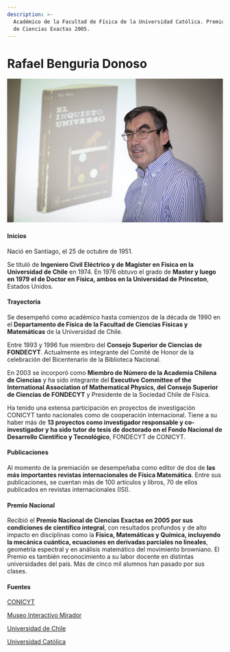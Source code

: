 ```yaml
---
description: >-
  Académico de la Facultad de Física de la Universidad Católica. Premio Nacional
  de Ciencias Exactas 2005.
---
```


# Rafael Benguria Donoso

![Rafael Benguria Donoso. Foto: Banco de Im&#xE1;genes UC.](../../.gitbook/assets/rafael-benguria-donoso.jpg)

#### Inicios

Nació en Santiago, el 25 de octubre de 1951.

Se tituló de **Ingeniero Civil Eléctrico y de Magíster en Física en la Universidad de Chile** en 1974. En 1976 obtuvo el grado de **Master y luego en 1979 el de Doctor en Física, ambos en la Universidad de Princeton**, Estados Unidos.

#### Trayectoria

Se desempeñó como académico hasta comienzos de la década de 1990 en el **Departamento de Física de la Facultad de Ciencias Físicas y Matemáticas** de la Universidad de Chile.

Entre 1993 y 1996 fue miembro del **Consejo Superior de Ciencias de FONDECYT**. Actualmente es integrante del Comité de Honor de la celebración del Bicentenario de la Biblioteca Nacional.

En 2003 se incorporó como **Miembro de Número de la Academia Chilena de Ciencias** y ha sido integrante del **Executive Committee of the International Association of Mathematical Physics, del Consejo Superior de Ciencias de FONDECYT** y Presidente de la Sociedad Chile de Física.

Ha tenido una extensa participación en proyectos de investigación CONICYT tanto nacionales como de cooperación internacional. Tiene a su haber más de **13 proyectos como investigador responsable y co-investigador y ha sido tutor de tesis de doctorado en el Fondo Nacional de Desarrollo Científico y Tecnológico**, FONDECYT de CONICYT.

#### Publicaciones

Al momento de la premiación se desempeñaba como editor de dos de **las más importantes revistas internacionales de Física Matemática**. Entre sus publicaciones, se cuentan más de 100 artículos y libros, 70 de ellos publicados en revistas internacionales \(ISI\).

#### Premio Nacional

Recibió el **Premio Nacional de Ciencias Exactas en 2005 por sus condiciones de científico integral**, con resultados profundos y de alto impacto en disciplinas como la **Física, Matemáticas y Química, incluyendo la mecánica cuántica, ecuaciones en derivadas parciales no lineales**, geometría espectral y en análisis matemático del movimiento browniano. El Premio es también reconocimiento a su labor docente en distintas universidades del país. Más de cinco mil alumnos han pasado por sus clases.

#### Fuentes

[CONICYT](https://www.conicyt.cl/blog/2005/11/16/rafael-benguria-donoso-galardonado-con-premio-nacional-de-ciencias-exactas-2005/)

[Museo Interactivo Mirador](https://mim.cl/index.php/pnc-21)

[Universidad de Chile](http://www.uchile.cl/portal/presentacion/historia/grandes-figuras/premios-nacionales/ciencias-/8812/rafael-benguria-donoso)

[Universidad Católica](https://www.uc.cl/es/la-universidad/premios-nacionales/7351-rafael-benguria-donoso-1951-)



